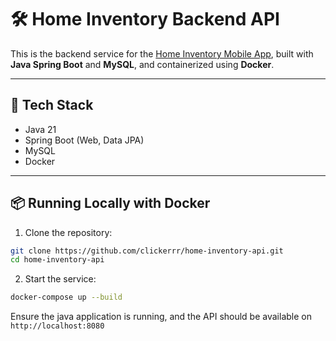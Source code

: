 # 🛠️ Home Inventory Backend API

This is the backend service for the [Home Inventory Mobile App](https://github.com/clickerrr/home-inventory-mobile-app), built with **Java Spring Boot** and **MySQL**, and containerized using **Docker**.

---

## 🚀 Tech Stack

- Java 21
- Spring Boot (Web, Data JPA)
- MySQL
- Docker

---

## 📦 Running Locally with Docker

1. Clone the repository:

```bash
git clone https://github.com/clickerrr/home-inventory-api.git
cd home-inventory-api
```
   
2. Start the service:

```bash
docker-compose up --build
```

  Ensure the java application is running, and the API should be available on ```http://localhost:8080```
